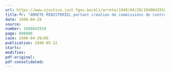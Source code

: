 ```yaml
---
url: https://www.ejustice.just.fgov.be/eli/arrete/1948/04/29/1948042910/justel
title-fr: "ARRETE MINISTERIEL portant création de commissions de contrôle pour déportés au travail obligatoire de la guerre 1940-1945 à Bruges, à Hasselt et à Namur"
date: 1948-04-29
source:
number: 1948042910
page: 888888
case: 1948-04-29/09
publication: 1948-05-22
starts:
modifies:
pdf-original:
pdf-consolidated:
---
```


